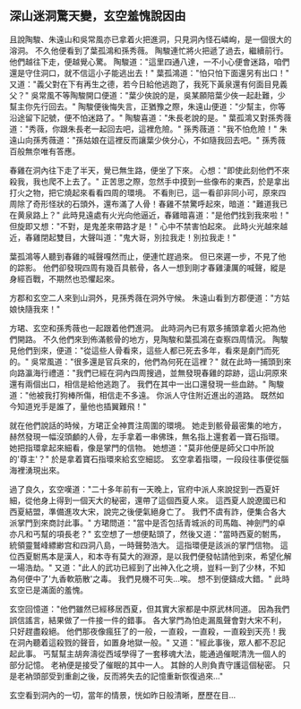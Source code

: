 深山迷洞驚天變，玄空羞愧說因由
------------------------------

且說陶駿、朱遠山和吳常風亦已拿着火把進洞，只見洞內怪石嶙峋，是一個很大的溶洞。
不久他便看到了葉孤鴻和孫秀薇。
陶駿連忙將火把遞了過去，繼續前行。
他們越往下走，便越覺心驚。
陶駿道："這里四通八達，一不小心便會迷路，咱們還是守住洞口，就不信這小子能逃出去！"
葉孤鴻道："怕只怕下面還另有出口！"
又道："義父對在下有再生之德，若今日給他逃跑了，我死下黃泉還有何面目見義父？"
吳常風不等陶駿開口便道："葉少俠說的是，吳某願陪葉少俠一起赴難，少幫主你先行回去。"
陶駿便後悔失言，正猶豫之際，朱遠山便道："少幫主，你等沿途留下記號，便不怕迷路了。"
陶駿喜道："朱長老說的是。"
葉孤鴻又對孫秀薇道："秀薇，你跟朱長老一起回去吧，這裡危險。"
孫秀薇道："我不怕危險！"
朱遠山向孫秀薇道："孫姑娘在這裡反而讓葉少俠分心，不如隨我回去吧。"
孫秀薇百般無奈唯有答應。

春雞在洞內往下走了半天，覺已無生路，便坐了下來。
心想："即使此刻他們不來殺我，我也爬不上去了。"
正苦思之際，忽然手中摸到一些像布的東西，於是拿出打火之物，把它燒起來看看四周的環境。
不看則已，這一看卻非同小可，原來四周除了奇形怪狀的石頭外，還布滿了人骨！春雞不禁驚呼起來，暗道："難道我已在黄泉路上？"
此時見遠處有火光向他逼近，春雞暗喜道："是他們找到我來啦！"
但旋即又想："不對，是鬼差來帶路才是！"
心中不禁害怕起來。
此時火光越來越近，春雞閉起雙目，大聲叫道："鬼大哥，別拉我走！別拉我走！"

葉孤鴻等人聽到春雞的喊聲嘎然而止，便連忙趕過來。
但已來遲一步，不見了他的踪影。
他們卻發現四周有幾百具骸骨，各人一想到剛才春雞淒厲的喊聲，縱是身經百戰，不期然也恐懼起來。

方郡和玄空二人來到山洞外，見孫秀薇在洞外守候。
朱遠山看到方郡便道："方姑娘快隨我來！"

方珺、玄空和孫秀薇也一起跟着他們進洞。
此時洞內已有眾多捕頭拿着火把為他們開路。
不久他們來到佈滿骸骨的地方，見陶駿和葉孤鴻在查察四周情況。
陶駿見他們到來，便道："從這些人骨看來，這些人都已死去多年，看來是劇鬥而死的。"
吳常風道："很多還是官兵來的，他們為何死在這裡？"
就在此時一捕頭到來向路瀛海行禮道："我們已經在洞內四周搜過，並無發現春雞的踪跡，這山洞原來還有兩個出口，相信是給他逃跑了。
我們在其中一出口還發現一些血跡。"
陶駿道："他被我打狗棒所傷，相信走不多遠。
你派人守住附近進出的道路。
既然如今知道兇手是誰了，量他也插翼難飛！"

就在他們說話的時候，方珺正全神貫注周圍的環境。
她走到骸骨最密集的地方，赫然發現一幅沒頭顱的人骨，左手拿着一串佛珠，無名指上還套着一寶石指環。
她把指環拿起來細看，像是掌門的信物。
她想道："莫非他便是師父口中所說的'尊主'？"
於是拿着寶石指環來給玄空細認。
玄空拿着指環，一段段往事便從腦海裡湧現出來。

過了良久，玄空嘆道："二十多年前有一天晚上，官府中派人來說捉到一西夏奸細，從他身上得到一個天大的秘密，還帶了這個西夏人來。
這西夏人說遼國已和西夏結盟，準備進攻大宋，說完之後便氣絕身亡了。
我們不虞有詐，便集合各大派掌門到來商討此事。"
方珺問道："當中是否包括青城派的司馬臨、神劍門的卓亦凡和丐幫的項長老？"
玄空想了一想便點頭了，然後又道："當時西夏的駙馬，統領靈鷲峰縹緲宫和四洞八島，一時聲勢浩大。
這指環便是該派的掌門信物。
這位西夏駙馬本是漢人，和本寺有莫大的淵源，是以我們便發帖請他到來，希望化解一場浩劫。"
又道："此人的武功已經到了出神入化之境，豈料一到了少林，不知為何便中了'九香軟筋散'之毒。
我們見機不可失...唉。
想不到便鑄成大錯。"
此時玄空已是滿面的羞愧。

玄空回憶道："他們雖然已經移居西夏，但其實大家都是中原武林同道。
因為我們誤信謠言，結果做了一件接一件的錯事。
各大掌門為怕走漏風聲會對大宋不利，只好趕盡殺絕。
他們那夜像瘋狂了的一般，一直殺，一直殺，一直殺到天亮！我在洞內聽着這殺戮的聲音，如置身地獄一般。"
又道："經此事後，眾人都不忍記起此事。
丐幫幫主胡奔濤從西域學得了一套移魂大法，能通過催眠清洗一個人的部分記憶。
老衲便是接受了催眠的其中一人。
其餘的人則負責守護這個秘密。
只是老衲頭部受到重創之後，反而將失去的記憶重新恢復過來..."

玄空看到洞內的一切，當年的情景，恍如昨日般清晰，歷歷在目...

